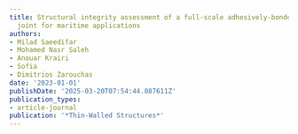 ```yaml
---
title: Structural integrity assessment of a full-scale adhesively-bonded bi-material
  joint for maritime applications
authors:
- Milad Saeedifar
- Mohamed Nasr Saleh
- Anouar Krairi
- Sofia
- Dimitrios Zarouchas
date: '2023-01-01'
publishDate: '2025-03-20T07:54:44.087611Z'
publication_types:
- article-journal
publication: '*Thin-Walled Structures*'
---
```

